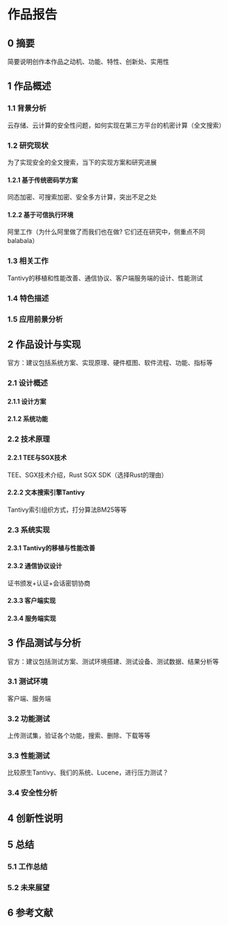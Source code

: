 # 作品报告

## 0 摘要

简要说明创作本作品之动机、功能、特性、创新处、实用性

## 1 作品概述 

### 1.1 背景分析

云存储、云计算的安全性问题，如何实现在第三方平台的机密计算（全文搜索）

### 1.2 研究现状

为了实现安全的全文搜索，当下的实现方案和研究进展

#### 1.2.1 基于传统密码学方案

同态加密、可搜索加密、安全多方计算，突出不足之处

#### 1.2.2 基于可信执行环境

阿里工作（为什么阿里做了而我们也在做? 它们还在研究中，侧重点不同balabala）

### 1.3 相关工作

Tantivy的移植和性能改善、通信协议、客户端服务端的设计、性能测试

### 1.4 特色描述

### 1.5 应用前景分析

## 2 作品设计与实现

官方：建议包括系统方案、实现原理、硬件框图、软件流程、功能、指标等

### 2.1 设计概述

#### 2.1.1 设计方案

#### 2.1.2 系统功能

### 2.2 技术原理

#### 2.2.1 TEE与SGX技术

TEE、SGX技术介绍，Rust SGX SDK（选择Rust的理由）

#### 2.2.2 文本搜索引擎Tantivy

Tantivy索引组织方式，打分算法BM25等等

### 2.3 系统实现

#### 2.3.1 Tantivy的移植与性能改善

#### 2.3.2 通信协议设计

证书颁发+认证+会话密钥协商

#### 2.3.3 客户端实现

#### 2.3.4 服务端实现

## 3 作品测试与分析

官方：建议包括测试方案、测试环境搭建、测试设备、测试数据、结果分析等

### 3.1 测试环境

客户端、服务端

### 3.2 功能测试

上传测试集，验证各个功能，搜索、删除、下载等等

### 3.3 性能测试

比较原生Tantivy、我们的系统、Lucene，进行压力测试？

### 3.4 安全性分析

## 4 创新性说明

## 5 总结

### 5.1 工作总结

### 5.2 未来展望

## 6 参考文献